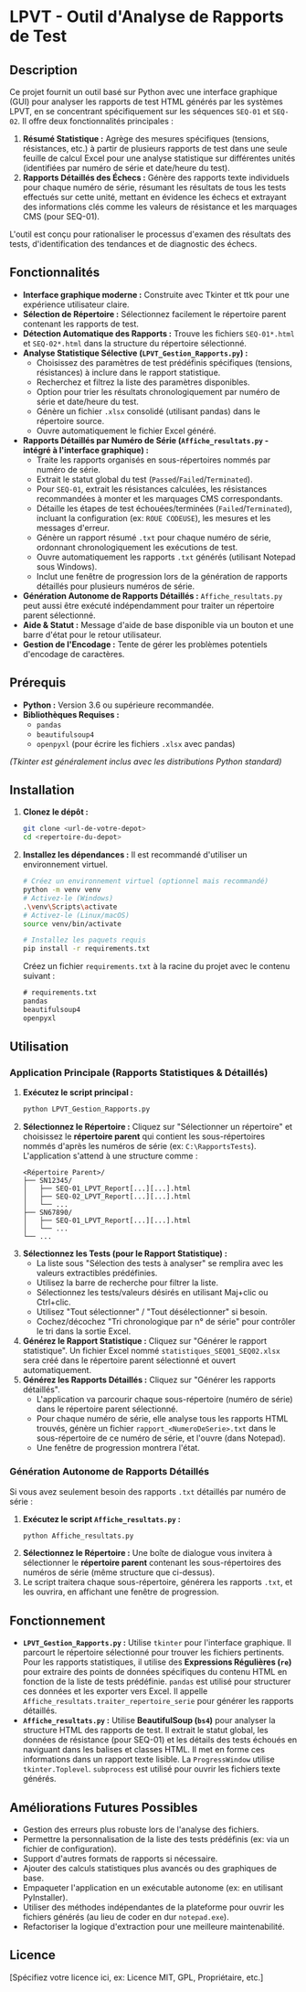 # LPVT - Outil d'Analyse de Rapports de Test

## Description

Ce projet fournit un outil basé sur Python avec une interface graphique (GUI) pour analyser les rapports de test HTML générés par les systèmes LPVT, en se concentrant spécifiquement sur les séquences `SEQ-01` et `SEQ-02`. Il offre deux fonctionnalités principales :

1.  **Résumé Statistique :** Agrège des mesures spécifiques (tensions, résistances, etc.) à partir de plusieurs rapports de test dans une seule feuille de calcul Excel pour une analyse statistique sur différentes unités (identifiées par numéro de série et date/heure du test).
2.  **Rapports Détaillés des Échecs :** Génère des rapports texte individuels pour chaque numéro de série, résumant les résultats de tous les tests effectués sur cette unité, mettant en évidence les échecs et extrayant des informations clés comme les valeurs de résistance et les marquages CMS (pour SEQ-01).

L'outil est conçu pour rationaliser le processus d'examen des résultats des tests, d'identification des tendances et de diagnostic des échecs.

## Fonctionnalités

*   **Interface graphique moderne :** Construite avec Tkinter et ttk pour une expérience utilisateur claire.
*   **Sélection de Répertoire :** Sélectionnez facilement le répertoire parent contenant les rapports de test.
*   **Détection Automatique des Rapports :** Trouve les fichiers `SEQ-01*.html` et `SEQ-02*.html` dans la structure du répertoire sélectionné.
*   **Analyse Statistique Sélective (`LPVT_Gestion_Rapports.py`) :**
    *   Choisissez des paramètres de test prédéfinis spécifiques (tensions, résistances) à inclure dans le rapport statistique.
    *   Recherchez et filtrez la liste des paramètres disponibles.
    *   Option pour trier les résultats chronologiquement par numéro de série et date/heure du test.
    *   Génère un fichier `.xlsx` consolidé (utilisant pandas) dans le répertoire source.
    *   Ouvre automatiquement le fichier Excel généré.
*   **Rapports Détaillés par Numéro de Série (`Affiche_resultats.py` - intégré à l'interface graphique) :**
    *   Traite les rapports organisés en sous-répertoires nommés par numéro de série.
    *   Extrait le statut global du test (`Passed`/`Failed`/`Terminated`).
    *   Pour `SEQ-01`, extrait les résistances calculées, les résistances recommandées à monter et les marquages CMS correspondants.
    *   Détaille les étapes de test échouées/terminées (`Failed`/`Terminated`), incluant la configuration (ex: `ROUE CODEUSE`), les mesures et les messages d'erreur.
    *   Génère un rapport résumé `.txt` pour chaque numéro de série, ordonnant chronologiquement les exécutions de test.
    *   Ouvre automatiquement les rapports `.txt` générés (utilisant Notepad sous Windows).
    *   Inclut une fenêtre de progression lors de la génération de rapports détaillés pour plusieurs numéros de série.
*   **Génération Autonome de Rapports Détaillés :** `Affiche_resultats.py` peut aussi être exécuté indépendamment pour traiter un répertoire parent sélectionné.
*   **Aide & Statut :** Message d'aide de base disponible via un bouton et une barre d'état pour le retour utilisateur.
*   **Gestion de l'Encodage :** Tente de gérer les problèmes potentiels d'encodage de caractères.

## Prérequis

*   **Python :** Version 3.6 ou supérieure recommandée.
*   **Bibliothèques Requises :**
    *   `pandas`
    *   `beautifulsoup4`
    *   `openpyxl` (pour écrire les fichiers `.xlsx` avec pandas)

*(Tkinter est généralement inclus avec les distributions Python standard)*

## Installation

1.  **Clonez le dépôt :**
    ```bash
    git clone <url-de-votre-depot>
    cd <repertoire-du-depot>
    ```

2.  **Installez les dépendances :**
    Il est recommandé d'utiliser un environnement virtuel.
    ```bash
    # Créez un environnement virtuel (optionnel mais recommandé)
    python -m venv venv
    # Activez-le (Windows)
    .\venv\Scripts\activate
    # Activez-le (Linux/macOS)
    source venv/bin/activate

    # Installez les paquets requis
    pip install -r requirements.txt
    ```

    Créez un fichier `requirements.txt` à la racine du projet avec le contenu suivant :
    ```txt
    # requirements.txt
    pandas
    beautifulsoup4
    openpyxl
    ```

## Utilisation

### Application Principale (Rapports Statistiques & Détaillés)

1.  **Exécutez le script principal :**
    ```bash
    python LPVT_Gestion_Rapports.py
    ```
2.  **Sélectionnez le Répertoire :** Cliquez sur "Sélectionner un répertoire" et choisissez le **répertoire parent** qui contient les sous-répertoires nommés d'après les numéros de série (ex: `C:\RapportsTests`). L'application s'attend à une structure comme :
    ```
    <Répertoire Parent>/
    ├── SN12345/
    │   ├── SEQ-01_LPVT_Report[...][...].html
    │   ├── SEQ-02_LPVT_Report[...][...].html
    │   └── ...
    ├── SN67890/
    │   ├── SEQ-01_LPVT_Report[...][...].html
    │   └── ...
    └── ...
    ```
3.  **Sélectionnez les Tests (pour le Rapport Statistique) :**
    *   La liste sous "Sélection des tests à analyser" se remplira avec les valeurs extractibles prédéfinies.
    *   Utilisez la barre de recherche pour filtrer la liste.
    *   Sélectionnez les tests/valeurs désirés en utilisant Maj+clic ou Ctrl+clic.
    *   Utilisez "Tout sélectionner" / "Tout désélectionner" si besoin.
    *   Cochez/décochez "Tri chronologique par n° de série" pour contrôler le tri dans la sortie Excel.
4.  **Générez le Rapport Statistique :** Cliquez sur "Générer le rapport statistique". Un fichier Excel nommé `statistiques_SEQ01_SEQ02.xlsx` sera créé dans le répertoire parent sélectionné et ouvert automatiquement.
5.  **Générez les Rapports Détaillés :** Cliquez sur "Générer les rapports détaillés".
    *   L'application va parcourir chaque sous-répertoire (numéro de série) dans le répertoire parent sélectionné.
    *   Pour chaque numéro de série, elle analyse tous les rapports HTML trouvés, génère un fichier `rapport_<NumeroDeSerie>.txt` dans le sous-répertoire de ce numéro de série, et l'ouvre (dans Notepad).
    *   Une fenêtre de progression montrera l'état.

### Génération Autonome de Rapports Détaillés

Si vous avez seulement besoin des rapports `.txt` détaillés par numéro de série :

1.  **Exécutez le script `Affiche_resultats.py` :**
    ```bash
    python Affiche_resultats.py
    ```
2.  **Sélectionnez le Répertoire :** Une boîte de dialogue vous invitera à sélectionner le **répertoire parent** contenant les sous-répertoires des numéros de série (même structure que ci-dessus).
3.  Le script traitera chaque sous-répertoire, générera les rapports `.txt`, et les ouvrira, en affichant une fenêtre de progression.

## Fonctionnement

*   **`LPVT_Gestion_Rapports.py` :** Utilise `tkinter` pour l'interface graphique. Il parcourt le répertoire sélectionné pour trouver les fichiers pertinents. Pour les rapports statistiques, il utilise des **Expressions Régulières (`re`)** pour extraire des points de données spécifiques du contenu HTML en fonction de la liste de tests prédéfinie. `pandas` est utilisé pour structurer ces données et les exporter vers Excel. Il appelle `Affiche_resultats.traiter_repertoire_serie` pour générer les rapports détaillés.
*   **`Affiche_resultats.py` :** Utilise **BeautifulSoup (`bs4`)** pour analyser la structure HTML des rapports de test. Il extrait le statut global, les données de résistance (pour SEQ-01) et les détails des tests échoués en naviguant dans les balises et classes HTML. Il met en forme ces informations dans un rapport texte lisible. La `ProgressWindow` utilise `tkinter.Toplevel`. `subprocess` est utilisé pour ouvrir les fichiers texte générés.

## Améliorations Futures Possibles

*   Gestion des erreurs plus robuste lors de l'analyse des fichiers.
*   Permettre la personnalisation de la liste des tests prédéfinis (ex: via un fichier de configuration).
*   Support d'autres formats de rapports si nécessaire.
*   Ajouter des calculs statistiques plus avancés ou des graphiques de base.
*   Empaqueter l'application en un exécutable autonome (ex: en utilisant PyInstaller).
*   Utiliser des méthodes indépendantes de la plateforme pour ouvrir les fichiers générés (au lieu de coder en dur `notepad.exe`).
*   Refactoriser la logique d'extraction pour une meilleure maintenabilité.

## Licence

[Spécifiez votre licence ici, ex: Licence MIT, GPL, Propriétaire, etc.]
